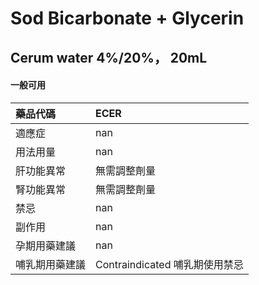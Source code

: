 # Sod Bicarbonate + Glycerin

## Cerum water 4%/20%， 20mL

#### 一般可用

| 藥品代碼       | ECER                           |
|:---------------|:-------------------------------|
| 適應症         | nan                            |
| 用法用量       | nan                            |
| 肝功能異常     | 無需調整劑量                   |
| 腎功能異常     | 無需調整劑量                   |
| 禁忌           | nan                            |
| 副作用         | nan                            |
| 孕期用藥建議   | nan                            |
| 哺乳期用藥建議 | Contraindicated 哺乳期使用禁忌 |

